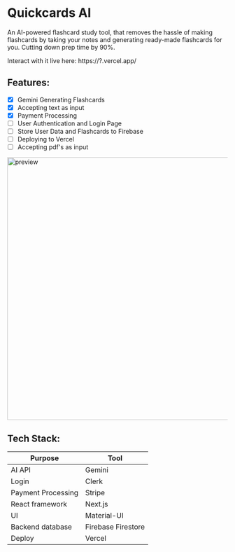 # Quickcards AI
An AI-powered flashcard study tool, that removes the hassle of making flashcards by taking your notes and generating ready-made flashcards for you. Cutting down prep time by 90%.

Interact with it live here: https://?.vercel.app/

## Features:
- [x] Gemini Generating Flashcards
- [x] Accepting text as input
- [x] Payment Processing
- [ ] User Authentication and Login Page
- [ ] Store User Data and Flashcards to Firebase
- [ ] Deploying to Vercel
- [ ] Accepting pdf's as input

<img src="./preview_images/preview.gif" alt="preview" width="600"/>

## Tech Stack:
| Purpose   | Tool  |
| --------------- | -------- |
| AI API |  Gemini |
| Login |  Clerk |
| Payment Processing |  Stripe |
| React framework |  Next.js |
| UI |  Material-UI |
| Backend database |  Firebase Firestore |
| Deploy |  Vercel |